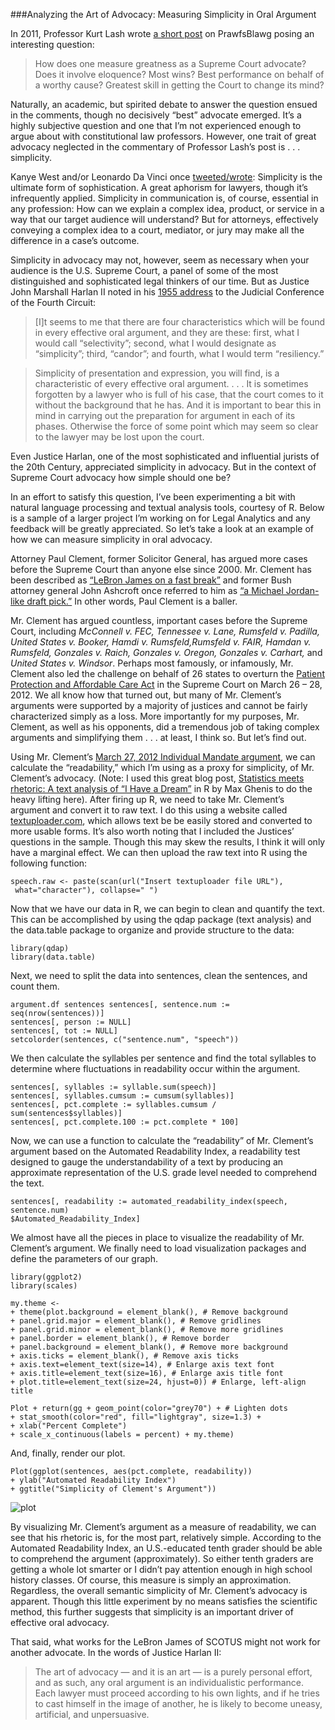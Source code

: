 ###Analyzing the Art of Advocacy: Measuring Simplicity in Oral Argument

In 2011, Professor Kurt Lash wrote [a short post](http://prawfsblawg.blogs.com/prawfsblawg/2011/05/supreme-court-advocates-the-best-there-ever-was.html) on PrawfsBlawg posing an interesting question:

> How does one measure greatness as a Supreme Court advocate?  Does it involve eloquence?  Most wins?  Best performance on behalf of a worthy cause? Greatest skill in getting the Court to change its mind?

Naturally, an academic, but spirited debate to answer the question ensued in the comments, though no decisively “best” advocate emerged. It’s a highly subjective question and one that I’m not experienced enough to argue about with constitutional law professors. However, one trait of great advocacy neglected in the commentary of Professor Lash’s post is . . . simplicity.

Kanye West and/or Leonardo Da Vinci once [tweeted/wrote](http://news.rapgenius.com/Kanye-west-donda-annotated): Simplicity is the ultimate form of sophistication. A great aphorism for lawyers, though it’s infrequently applied. Simplicity in communication is, of course, essential in any profession: How can we explain a complex idea, product, or service in a way that our target audience will understand? But for attorneys, effectively conveying a complex idea to a court, mediator, or jury may make all the difference in a case’s outcome.

Simplicity in advocacy may not, however, seem as necessary when your audience is the U.S. Supreme Court, a panel of some of the most distinguished and sophisticated legal thinkers of our time. But as Justice John Marshall Harlan II noted in his [1955 address](http://www.appellateinstitute.com/ResourcesPDF/WhatPartDoestheOralArgumentPlay_.pdf) to the Judicial Conference of the Fourth Circuit:

> [I]t seems to me that there are four characteristics which will be found in every effective oral argument, and they are these: first, what I would call “selectivity”; second, what I would designate as “simplicity”; third, “candor”; and fourth, what I would term “resiliency.”

> Simplicity of presentation and expression, you will find, is a characteristic of every effective oral argument. . . . It is sometimes forgotten by a lawyer who is full of his case, that the court comes to it without the background that he has. And it is important to bear this in mind in carrying out the preparation for argument in each of its phases. Otherwise the force of some point which may seem so clear to the lawyer may be lost upon the court.

Even Justice Harlan, one of the most sophisticated and influential jurists of the 20th Century, appreciated simplicity in advocacy. But in the context of Supreme Court advocacy how simple should one be?

In an effort to satisfy this question, I’ve been experimenting a bit with natural language processing and textual analysis tools, courtesy of R. Below is a sample of a larger project I’m working on for Legal Analytics and any feedback will be greatly appreciated. So let’s take a look at an example of how we can measure simplicity in oral advocacy.

Attorney Paul Clement, former Solicitor General, has argued more cases before the Supreme Court than anyone else since 2000. Mr. Clement has been described as [“LeBron James on a fast break”](http://opinionator.blogs.nytimes.com/2012/03/28/moral-arguments/?_php=true&_type=blogs&_r=0) and former Bush attorney general John Ashcroft once referred to him as [“a Michael Jordan-like draft pick.”](http://www.npr.org/2012/03/23/149218361/the-legal-wunderkind-challenging-the-health-law) In other words, Paul Clement is a baller.

Mr. Clement has argued countless, important cases before the Supreme Court, including *McConnell v. FEC, Tennessee v. Lane, Rumsfeld v. Padilla, United States v. Booker, Hamdi v. Rumsfeld,Rumsfeld v. FAIR, Hamdan v. Rumsfeld, Gonzales v. Raich, Gonzales v. Oregon, Gonzales v. Carhart,* and *United States v. Windsor*. Perhaps most famously, or infamously, Mr. Clement also led  the challenge on behalf of 26 states to overturn the [Patient Protection and Affordable Care Act](http://en.wikipedia.org/wiki/Patient_Protection_and_Affordable_Care_Act) in the Supreme Court on March 26 – 28, 2012. We all know how that turned out, but many of Mr. Clement’s arguments were supported by a majority of justices and cannot be fairly characterized simply as a loss. More importantly for my purposes, Mr. Clement, as well as his opponents, did a tremendous job of taking complex arguments and simplifying them . . . at least, I think so. But let’s find out.

Using Mr. Clement’s [March 27, 2012 Individual Mandate argument](http://www.supremecourt.gov/oral_arguments/argument_transcripts/11-398-Tuesday.pdf), we can calculate the “readability,” which I’m using as a proxy for simplicity, of Mr. Clement’s advocacy. (Note: I used this great blog post, [Statistics meets rhetoric: A text analysis of “I Have a Dream”](http://www.r-bloggers.com/statistics-meets-rhetoric-a-text-analysis-of-i-have-a-dream-in-r/) in R by Max Ghenis to do the heavy lifting here). After firing up R, we need to take Mr. Clement’s argument and convert it to raw text. I do this using a website called [textuploader.com](http://textuploader.com/), which allows text be be easily stored and converted to more usable forms. It’s also worth noting that I included the Justices’ questions in the sample. Though this may skew the results, I think it will only have a marginal effect. We can then upload the raw text into R using the following function:

```{r}
speech.raw <- paste(scan(url("Insert textuploader file URL"),
 what="character"), collapse=" ")
```

Now that we have our data in R, we can begin to clean and quantify the text. This can be accomplished by using the qdap package (text analysis) and the data.table package to organize and provide structure to the data:

```{r}
library(qdap)
library(data.table)
```

Next, we need to split the data into sentences, clean the sentences, and count them.

```{r}
argument.df sentences sentences[, sentence.num := seq(nrow(sentences))]
sentences[, person := NULL]
sentences[, tot := NULL]
setcolorder(sentences, c("sentence.num", "speech"))
```

We then calculate the syllables per sentence and find the total syllables to determine where fluctuations in readability occur within the argument.

```{r}
sentences[, syllables := syllable.sum(speech)]
sentences[, syllables.cumsum := cumsum(syllables)]
sentences[, pct.complete := syllables.cumsum / sum(sentences$syllables)]
sentences[, pct.complete.100 := pct.complete * 100]
```

Now, we can use a function to calculate the “readability” of Mr. Clement’s argument based on the Automated Readability Index, a readability test designed to gauge the understandability of a text by producing an approximate representation of the U.S. grade level needed to comprehend the text.

```{r}
sentences[, readability := automated_readability_index(speech, sentence.num)
$Automated_Readability_Index]
```

We almost have all the pieces in place to visualize the readability of Mr. Clement’s argument. We finally need to load visualization packages and define the parameters of our graph.

```{r}
library(ggplot2)
library(scales)
 
my.theme <-
+ theme(plot.background = element_blank(), # Remove background
+ panel.grid.major = element_blank(), # Remove gridlines
+ panel.grid.minor = element_blank(), # Remove more gridlines
+ panel.border = element_blank(), # Remove border
+ panel.background = element_blank(), # Remove more background
+ axis.ticks = element_blank(), # Remove axis ticks
+ axis.text=element_text(size=14), # Enlarge axis text font
+ axis.title=element_text(size=16), # Enlarge axis title font
+ plot.title=element_text(size=24, hjust=0)) # Enlarge, left-align title
 
Plot + return(gg + geom_point(color="grey70") + # Lighten dots
+ stat_smooth(color="red", fill="lightgray", size=1.3) +
+ xlab("Percent Complete")
+ scale_x_continuous(labels = percent) + my.theme)
```

And, finally, render our plot.

```{r}
Plot(ggplot(sentences, aes(pct.complete, readability))
+ ylab("Automated Readability Index")
+ ggtitle("Simplicity of Clement's Argument"))
```

![plot](http://patellis.files.wordpress.com/2014/03/rplot01.png?w=960)

By visualizing Mr. Clement’s argument as a measure of readability, we can see that his rhetoric is, for the most part, relatively simple. According to the Automated Readability Index, an U.S.-educated tenth grader should be able to comprehend the argument (approximately). So either tenth graders are getting a whole lot smarter or I didn’t pay attention enough in high school history classes. Of course, this measure is simply an approximation. Regardless, the overall semantic simplicity of Mr. Clement’s advocacy is apparent. Though this little experiment by no means satisfies the scientific method, this further suggests that simplicity is an important driver of effective oral advocacy.

That said, what works for the LeBron James of SCOTUS might not work for another advocate. In the words of Justice Harlan II:

> The art of advocacy — and it is an art — is a purely personal effort, and as such, any oral argument is an individualistic performance. Each lawyer must proceed according to his own lights, and if he tries to cast himself in the image of another, he is likely to become uneasy, artificial, and unpersuasive.

